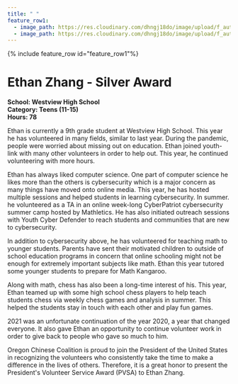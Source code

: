 ```yaml
---
title: " "
feature_row1:
  - image_path: https://res.cloudinary.com/dhngj18do/image/upload/f_auto,q_auto/v1/images/pvsa/2021_Ethan_Zhang1
  - image_path: https://res.cloudinary.com/dhngj18do/image/upload/f_auto,q_auto/v1/images/activities/year_2021
---
```


{% include feature_row id="feature_row1"%}

# Ethan Zhang - Silver Award

**School: Westview High School**  
**Category: Teens (11-15)**  
**Hours: 78**  

Ethan is currently a 9th grade student at Westview High School. This year he has volunteered in many fields, similar to last year. During the pandemic, people were worried about missing out on education. Ethan joined youth-link with many other volunteers in order to help out. This year, he continued volunteering with more hours.

Ethan has always liked computer science. One part of computer science he likes more than the others is cybersecurity which is a major concern as many things have moved onto online media. This year, he has hosted multiple sessions and helped students in learning cybersecurity. In summer. he volunteered as a TA in an online week-long CyberPatriot cybersecurity summer camp hosted by Mathletics. He has also initiated outreach sessions with Youth Cyber Defender to reach students and communities that are new to cybersecurity.

In addition to cybersecurity above, he has volunteered for teaching math to younger students. Parents have sent their motivated children to outside of school education programs in concern that online schooling might not be enough for extremely important subjects like math. Ethan this year tutored some younger students to prepare for Math Kangaroo.

Along with math, chess has also been a long-time interest of his. This year, Ethan teamed up with some high school chess players to help teach students chess via weekly chess games and analysis in summer. This helped the students stay in touch with each other and play fun games.

2021 was an unfortunate continuation of the year 2020, a year that changed everyone. It also gave Ethan an opportunity to continue volunteer work in order to give back to people who gave so much to him.

Oregon Chinese Coalition is proud to join the President of the United States in recognizing the volunteers who consistently take the time to make a difference in the lives of others. Therefore, it is a great honor to present the President's Volunteer Service Award (PVSA) to Ethan Zhang.
